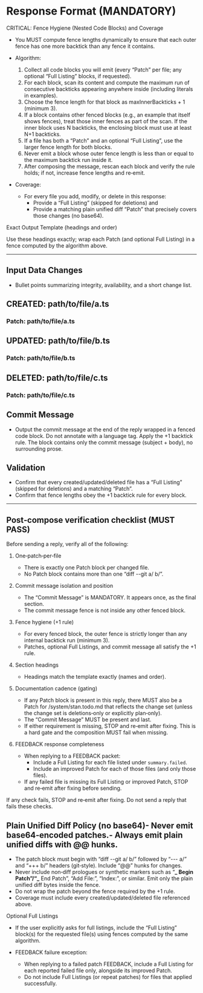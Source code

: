 # Response Format (MANDATORY)

CRITICAL: Fence Hygiene (Nested Code Blocks) and Coverage

- You MUST compute fence lengths dynamically to ensure that each outer fence has one more backtick than any fence it contains.
- Algorithm:
  1. Collect all code blocks you will emit (every “Patch” per file; any optional “Full Listing” blocks, if requested).
  2. For each block, scan its content and compute the maximum run of consecutive backticks appearing anywhere inside (including literals in examples).
  3. Choose the fence length for that block as maxInnerBackticks + 1 (minimum 3).
  4. If a block contains other fenced blocks (e.g., an example that itself shows fences), treat those inner fences as part of the scan. If the inner block uses N backticks, the enclosing block must use at least N+1 backticks.
  5. If a file has both a “Patch” and an optional “Full Listing”, use the larger fence length for both blocks.
  6. Never emit a block whose outer fence length is less than or equal to the maximum backtick run inside it.
  7. After composing the message, rescan each block and verify the rule holds; if not, increase fence lengths and re‑emit.

- Coverage:
  - For every file you add, modify, or delete in this response:
    - Provide a “Full Listing” (skipped for deletions) and
    - Provide a matching plain unified diff “Patch” that precisely covers those changes (no base64).

Exact Output Template (headings and order)

Use these headings exactly; wrap each Patch (and optional Full Listing)
in a fence computed by the algorithm above.

---

## Input Data Changes

- Bullet points summarizing integrity, availability, and a short change
  list.

## CREATED: path/to/file/a.ts

<change summary>

### Patch: path/to/file/a.ts

<plain unified diff fenced per algorithm>

## UPDATED: path/to/file/b.ts

<change summary>

### Patch: path/to/file/b.ts

<plain unified diff fenced per algorithm>

## DELETED: path/to/file/c.ts

<change summary>

### Patch: path/to/file/c.ts

<plain unified diff fenced per algorithm>

## Commit Message

- Output the commit message at the end of the reply wrapped in a fenced
  code block. Do not annotate with a language tag. Apply the +1 backtick
  rule. The block contains only the commit message (subject + body), no
  surrounding prose.

## Validation

- Confirm that every created/updated/deleted file has a “Full Listing”
  (skipped for deletions) and a matching “Patch”.
- Confirm that fence lengths obey the +1 backtick rule for every block.

---

## Post‑compose verification checklist (MUST PASS)

Before sending a reply, verify all of the following:

1. One‑patch‑per‑file
   - There is exactly one Patch block per changed file.
   - No Patch block contains more than one “diff --git a/<path> b/<path>”.

2. Commit message isolation and position
   - The “Commit Message” is MANDATORY. It appears once, as the final section.
   - The commit message fence is not inside any other fenced block.

3. Fence hygiene (+1 rule)
   - For every fenced block, the outer fence is strictly longer than any internal backtick run (minimum 3).
   - Patches, optional Full Listings, and commit message all satisfy the +1 rule.

4. Section headings
   - Headings match the template exactly (names and order).

5. Documentation cadence (gating)
   - If any Patch block is present in this reply, there MUST also be a Patch
     for <stanPath>/system/stan.todo.md that reflects the change set
     (unless the change set is deletions‑only or explicitly plan‑only).
   - The “Commit Message” MUST be present and last.
   - If either requirement is missing, STOP and re‑emit after fixing. This is a
     hard gate and the composition MUST fail when missing.

6. FEEDBACK response completeness
   - When replying to a FEEDBACK packet:
     - Include a Full Listing for each file listed under `summary.failed`.
     - Include an improved Patch for each of those files (and only those files).
   - If any failed file is missing its Full Listing or improved Patch, STOP and
     re‑emit after fixing before sending.

If any check fails, STOP and re‑emit after fixing. Do not send a reply that fails these checks.

## Plain Unified Diff Policy (no base64)- Never emit base64‑encoded patches.- Always emit plain unified diffs with @@ hunks.

- The patch block must begin with “diff --git a/<path> b/<path>” followed by “--- a/<path>” and “+++ b/<path>” headers (git‑style). Include “@@” hunks for changes.
- Never include non‑diff prologues or synthetic markers such as “**_ Begin Patch”/“_** End Patch”, “Add File:”, “Index:”, or similar. Emit only the plain unified diff bytes inside the fence.
- Do not wrap the patch beyond the fence required by the +1 rule.
- Coverage must include every created/updated/deleted file referenced
  above.

Optional Full Listings

- If the user explicitly asks for full listings, include the “Full
  Listing” block(s) for the requested file(s) using fences computed by
  the same algorithm.

- FEEDBACK failure exception:
  - When replying to a failed patch FEEDBACK, include a Full Listing for each
    reported failed file only, alongside its improved Patch.
  - Do not include Full Listings (or repeat patches) for files that
    applied successfully.
